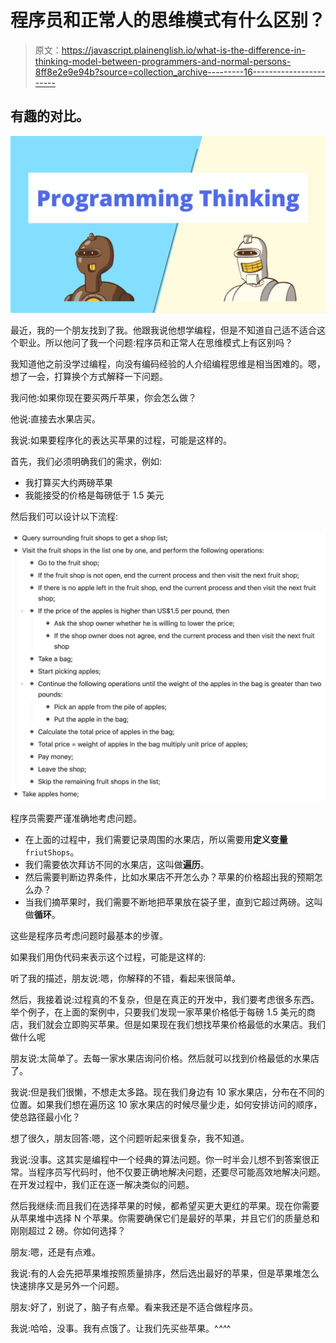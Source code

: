 # 程序员和正常人的思维模式有什么区别？

> 原文：<https://javascript.plainenglish.io/what-is-the-difference-in-thinking-model-between-programmers-and-normal-persons-8ff8e2e9e94b?source=collection_archive---------16----------------------->

## 有趣的对比。

![](img/2ad2b8c067408b79632df5109f89cf59.png)

最近，我的一个朋友找到了我。他跟我说他想学编程，但是不知道自己适不适合这个职业。所以他问了我一个问题:程序员和正常人在思维模式上有区别吗？

我知道他之前没学过编程，向没有编码经验的人介绍编程思维是相当困难的。嗯，想了一会，打算换个方式解释一下问题。

我问他:如果你现在要买两斤苹果，你会怎么做？

他说:直接去水果店买。

我说:如果要程序化的表达买苹果的过程，可能是这样的。

首先，我们必须明确我们的需求，例如:

*   我打算买大约两磅苹果
*   我能接受的价格是每磅低于 1.5 美元

然后我们可以设计以下流程:

![](img/7095cf830a3e696fa61de7d3e5ef2db1.png)

程序员需要严谨准确地考虑问题。

*   在上面的过程中，我们需要记录周围的水果店，所以需要用**定义变量** `friutShops`。
*   我们需要依次拜访不同的水果店，这叫做**遍历**。
*   然后需要判断边界条件，比如水果店不开怎么办？苹果的价格超出我的预期怎么办？
*   当我们摘苹果时，我们需要不断地把苹果放在袋子里，直到它超过两磅。这叫做**循环**。

这些是程序员考虑问题时最基本的步骤。

如果我们用伪代码来表示这个过程，可能是这样的:

听了我的描述，朋友说:嗯，你解释的不错，看起来很简单。

然后，我接着说:过程真的不复杂，但是在真正的开发中，我们要考虑很多东西。举个例子，在上面的案例中，只要我们发现一家苹果价格低于每磅 1.5 美元的商店，我们就会立即购买苹果。但是如果现在我们想找苹果价格最低的水果店。我们做什么呢

朋友说:太简单了。去每一家水果店询问价格。然后就可以找到价格最低的水果店了。

我说:但是我们很懒，不想走太多路。现在我们身边有 10 家水果店，分布在不同的位置。如果我们想在遍历这 10 家水果店的时候尽量少走，如何安排访问的顺序，使总路径最小化？

想了很久，朋友回答:嗯，这个问题听起来很复杂，我不知道。

我说:没事。这其实是编程中一个经典的算法问题。你一时半会儿想不到答案很正常。当程序员写代码时，他不仅要正确地解决问题，还要尽可能高效地解决问题。在开发过程中，我们正在逐一解决类似的问题。

然后我继续:而且我们在选择苹果的时候，都希望买更大更红的苹果。现在你需要从苹果堆中选择 N 个苹果。你需要确保它们是最好的苹果，并且它们的质量总和刚刚超过 2 磅。你如何选择？

朋友:嗯，还是有点难。

我说:有的人会先把苹果堆按照质量排序，然后选出最好的苹果，但是苹果堆怎么快速排序又是另外一个问题。

朋友:好了，别说了，脑子有点晕。看来我还是不适合做程序员。

我说:哈哈，没事。我有点饿了。让我们先买些苹果。^_^^_^